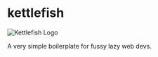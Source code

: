 # kettlefish

![Kettlefish Logo](./lib/kettlefish.png)

A very simple boilerplate for fussy lazy web devs.
